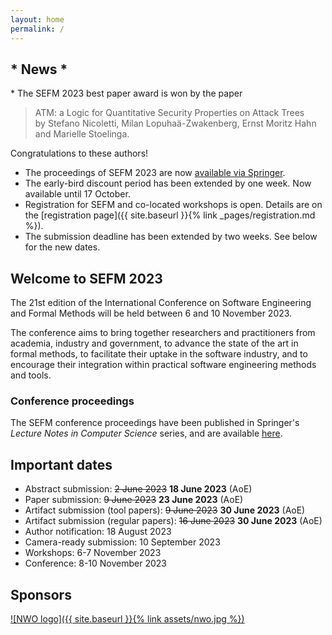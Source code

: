 ```yaml
---
layout: home
permalink: /
---
```


<h2 class="secondH">* News *</h2>
* The SEFM 2023 best paper award is won by the paper  
  
  > ATM: a Logic for Quantitative Security Properties on Attack Trees  
  > by Stefano Nicoletti, Milan Lopuhaä-Zwakenberg, Ernst Moritz Hahn and Marielle Stoelinga.
  
  Congratulations to these authors!
* The proceedings of SEFM 2023 are now [available via Springer](https://link.springer.com/book/10.1007/978-3-031-47115-5).
* The early-bird discount period has been extended by one week. Now available until 17 October.
* Registration for SEFM and co-located workshops is open. Details are on the [registration page]({{ site.baseurl }}{% link _pages/registration.md %}).
* The submission deadline has been extended by two weeks. See below for the new dates.

<h2 class="secondH">Welcome to SEFM 2023</h2>
The 21st edition of the International Conference on Software Engineering and
Formal Methods will be held between 6 and 10 November 2023.

The conference aims to bring together researchers and practitioners from academia,
industry and government, to advance the state of the art in formal methods,
to facilitate their uptake in the software industry, and to encourage their
integration within practical software engineering methods and tools.

### Conference proceedings
The SEFM conference proceedings have been published in Springer's *Lecture Notes in Computer Science* series, and are available [here](https://link.springer.com/book/10.1007/978-3-031-47115-5).

## Important dates
- Abstract submission: ~~2 June 2023~~ **18 June 2023** (AoE)
- Paper submission: ~~9 June 2023~~ **23 June 2023** (AoE)
- Artifact submission (tool papers): ~~9 June 2023~~ **30 June 2023** (AoE)
- Artifact submission (regular papers): ~~16 June 2023~~ **30 June 2023** (AoE)
- Author notification: 18 August 2023
- Camera-ready submission: 10 September 2023
- Workshops: 6-7 November 2023
- Conference: 8-10 November 2023

## Sponsors
[![NWO logo]({{ site.baseurl }}{% link assets/nwo.jpg %})](https://nwo.nl/)
